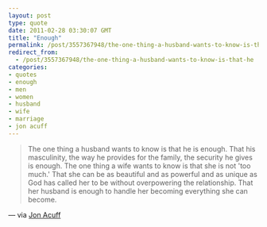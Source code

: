 ```yaml
---
layout: post
type: quote
date: 2011-02-28 03:30:07 GMT
title: "Enough"
permalink: /post/3557367948/the-one-thing-a-husband-wants-to-know-is-that-he
redirect_from: 
  - /post/3557367948/the-one-thing-a-husband-wants-to-know-is-that-he
categories:
- quotes
- enough
- men
- women
- husband
- wife
- marriage
- jon acuff
---
```

<blockquote>The one thing a husband wants to know is that he is enough. That his masculinity, the way he provides for the family, the security he gives is enough. The one thing a wife wants to know is that she is not 'too much.' That she can be as beautiful and as powerful and as unique as God has called her to be without overpowering the relationship. That her husband is enough to handle her becoming everything she can become.</blockquote>
<p>— via <a href="http://www.jonacuff.com/stuffchristianslike/2011/01/4334/">Jon Acuff</a></p>